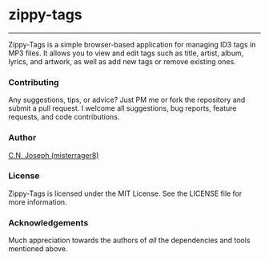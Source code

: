 # zippy-tags
---

Zippy-Tags is a simple browser-based application for managing ID3 tags in MP3 files. It allows you to view and edit tags such as title, artist, album, lyrics, and artwork, as well as add new tags or remove existing ones.

### Contributing

Any suggestions, tips, or advice? Just PM me or fork the repository and submit a pull request. I welcome all suggestions, bug reports, feature requests, and code contributions.

### Author

[C.N. Joseph (misterrager8)](https://github.com/misterrager8)

### License

Zippy-Tags is licensed under the MIT License. See the LICENSE file for more information.

### Acknowledgements

Much appreciation towards the authors of *all* the dependencies and tools mentioned above.
